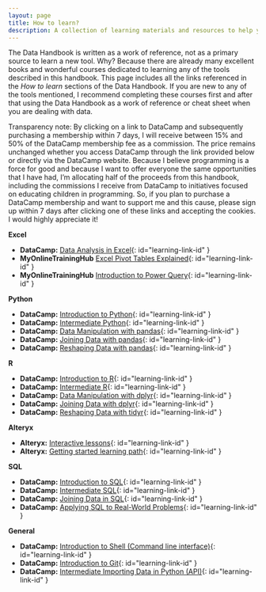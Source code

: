 ```yaml
---
layout: page
title: How to learn?
description: A collection of learning materials and resources to help you understand data better.
---
```

The Data Handbook is written as a work of reference, not as a primary source to learn a new tool. Why? Because there are already many excellent books and wonderful courses dedicated to learning any of the tools described in this handbook. This page includes all the links referenced in the *How to learn* sections of the Data Handbook.
If you are new to any of the tools mentioned, I recommend completing these courses first and after that using the Data Handbook as a work of reference or cheat sheet when you are dealing with data.

Transparency note: By clicking on a link to DataCamp and subsequently purchasing a membership within 7 days, I will receive between 15% and 50% of the DataCamp membership fee as a commission. The price remains unchanged whether you access DataCamp through the link provided below or directly via the DataCamp website. Because I believe programming is a force for good and because I want to offer everyone the same opportunities that I have had, I’m allocating half of the proceeds from this handbook, including the commissions I receive from DataCamp to initiatives focused on educating children in programming. So, if you plan to purchase a DataCamp membership and want to support me and this cause, please sign up within 7 days after clicking one of these links and accepting the cookies. I would highly appreciate it!


**Excel**
- **DataCamp:** [Data Analysis in Excel](https://datacamp.pxf.io/JznoKR){: id="learning-link-id" }
- **MyOnlineTrainingHub** [Excel Pivot Tables Explained](https://www.myonlinetraininghub.com/pivot-tables-explained-excel){: id="learning-link-id" }
- **MyOnlineTrainingHub** [Introduction to Power Query](https://www.myonlinetraininghub.com/introduction-to-power-query){: id="learning-link-id" }

**Python**
- **DataCamp:** [Introduction to Python](https://datacamp.pxf.io/rQMeEQ){: id="learning-link-id" }
- **DataCamp:** [Intermediate Python](https://datacamp.pxf.io/daB3OM){: id="learning-link-id" }
- **DataCamp:** [Data Manipulation with pandas](https://datacamp.pxf.io/Y9e4RJ){: id="learning-link-id" }
- **DataCamp:** [Joining Data with pandas](https://datacamp.pxf.io/Kjb20n){: id="learning-link-id" }
- **DataCamp:** [Reshaping Data with pandas](https://datacamp.pxf.io/75PLaA){: id="learning-link-id" }

**R**
- **DataCamp:** [Introduction to R](https://datacamp.pxf.io/q4MkW5){: id="learning-link-id" }
- **DataCamp:** [Intermediate R](https://datacamp.pxf.io/xkMXJA){: id="learning-link-id" }
- **DataCamp:** [Data Manipulation with dplyr](https://datacamp.pxf.io/DKoAWj){: id="learning-link-id" }
- **DataCamp:** [Joining Data with dplyr](https://datacamp.pxf.io/QyDzKP){: id="learning-link-id" }
- **DataCamp:** [Reshaping Data with tidyr](https://datacamp.pxf.io/eKzJRr){: id="learning-link-id" }


**Alteryx**
- **Alteryx:** [Interactive lessons](https://community.alteryx.com/t5/Interactive-Lessons/tkb-p/interactive-lessons/label-name/Getting%20Started){: id="learning-link-id" }
- **Alteryx:** [Getting started learning path](https://community.alteryx.com/t5/Learning-Paths/Getting-Started-Learning-Path/ta-p/475117#ams-40){: id="learning-link-id" }

**SQL**
- **DataCamp:** [Introduction to SQL](https://datacamp.pxf.io/0ZqXYV){: id="learning-link-id" }
- **DataCamp:** [Intermediate SQL](https://datacamp.pxf.io/nLMjn7){: id="learning-link-id" }
- **DataCamp:** [Joining Data in SQL](https://datacamp.pxf.io/baXv7x){: id="learning-link-id" }
- **DataCamp:** [Applying SQL to Real-World Problems](https://datacamp.pxf.io/21DXKO){: id="learning-link-id" }

**General**
- **DataCamp:** [Introduction to Shell (Command line interface)](https://datacamp.pxf.io/LX6onZ){: id="learning-link-id" }
- **DataCamp:** [Introduction to Git](https://datacamp.pxf.io/xkMXy5){: id="learning-link-id" }
- **DataCamp:** [Intermediate Importing Data in Python (API)](https://datacamp.pxf.io/DKoAQn){: id="learning-link-id" }